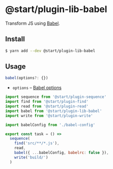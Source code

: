 # @start/plugin-lib-babel

Transform JS using [Babel](https://babeljs.io/).

## Install

```sh
$ yarn add --dev @start/plugin-lib-babel
```

## Usage

```ts
babel(options?: {})
```

* `options` – [Babel options](https://babeljs.io/docs/usage/api/#options)

```js
import sequence from '@start/plugin-sequence'
import find from '@start/plugin-find'
import read from '@start/plugin-read'
import babel from '@start/plugin-lib-babel'
import write from '@start/plugin-write'

import babelConfig from './babel-config'

export const task = () =>
  sequence(
    find('src/**/*.js'),
    read,
    babel({ ...babelConfig, babelrc: false }),
    write('build/')
  )
```
